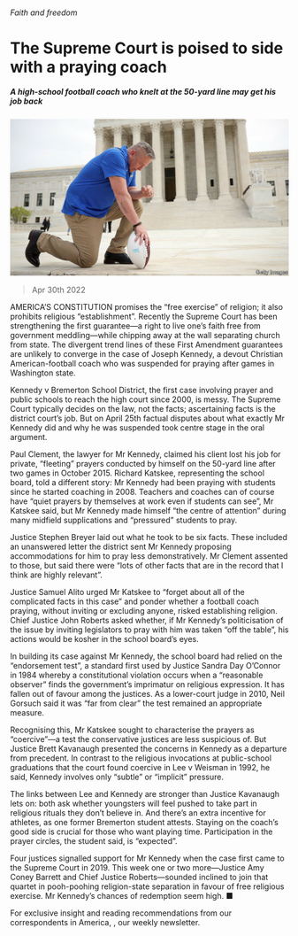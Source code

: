 ###### Faith and freedom

# The Supreme Court is poised to side with a praying coach 

##### A high-school football coach who knelt at the 50-yard line may get his job back 

![image](images/20220430_usp503.jpg) 

> Apr 30th 2022 

AMERICA’S CONSTITUTION promises the “free exercise” of religion; it also prohibits religious “establishment”. Recently the Supreme Court has been strengthening the first guarantee—a right to live one’s faith free from government meddling—while chipping away at the wall separating church from state. The divergent trend lines of these First Amendment guarantees are unlikely to converge in the case of Joseph Kennedy, a devout Christian American-football coach who was suspended for praying after games in Washington state.

Kennedy v Bremerton School District, the first case involving prayer and public schools to reach the high court since 2000, is messy. The Supreme Court typically decides on the law, not the facts; ascertaining facts is the district court’s job. But on April 25th factual disputes about what exactly Mr Kennedy did and why he was suspended took centre stage in the oral argument.


Paul Clement, the lawyer for Mr Kennedy, claimed his client lost his job for private, “fleeting” prayers conducted by himself on the 50-yard line after two games in October 2015. Richard Katskee, representing the school board, told a different story: Mr Kennedy had been praying with students since he started coaching in 2008. Teachers and coaches can of course have “quiet prayers by themselves at work even if students can see”, Mr Katskee said, but Mr Kennedy made himself “the centre of attention” during many midfield supplications and “pressured” students to pray.

Justice Stephen Breyer laid out what he took to be six facts. These included an unanswered letter the district sent Mr Kennedy proposing accommodations for him to pray less demonstratively. Mr Clement assented to those, but said there were “lots of other facts that are in the record that I think are highly relevant”.

Justice Samuel Alito urged Mr Katskee to “forget about all of the complicated facts in this case” and ponder whether a football coach praying, without inviting or excluding anyone, risked establishing religion. Chief Justice John Roberts asked whether, if Mr Kennedy’s politicisation of the issue by inviting legislators to pray with him was taken “off the table”, his actions would be kosher in the school board’s eyes.

In building its case against Mr Kennedy, the school board had relied on the “endorsement test”, a standard first used by Justice Sandra Day O’Connor in 1984 whereby a constitutional violation occurs when a “reasonable observer” finds the government’s imprimatur on religious expression. It has fallen out of favour among the justices. As a lower-court judge in 2010, Neil Gorsuch said it was “far from clear” the test remained an appropriate measure.

Recognising this, Mr Katskee sought to characterise the prayers as “coercive”—a test the conservative justices are less suspicious of. But Justice Brett Kavanaugh presented the concerns in Kennedy as a departure from precedent. In contrast to the religious invocations at public-school graduations that the court found coercive in  Lee v Weisman in 1992, he said, Kennedy involves only “subtle” or “implicit” pressure.

The links between Lee and Kennedy are stronger than Justice Kavanaugh lets on: both ask whether youngsters will feel pushed to take part in religious rituals they don’t believe in. And there’s an extra incentive for athletes, as one former Bremerton student attests. Staying on the coach’s good side is crucial for those who want playing time. Participation in the prayer circles, the student said, is “expected”.

Four justices signalled support for Mr Kennedy when the case first came to the Supreme Court in 2019. This week one or two more—Justice Amy Coney Barrett and Chief Justice Roberts—sounded inclined to join that quartet in pooh-poohing religion-state separation in favour of free religious exercise. Mr Kennedy’s chances of redemption seem high. ■

For exclusive insight and reading recommendations from our correspondents in America, , our weekly newsletter.

